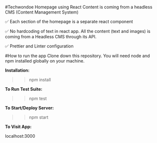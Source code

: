 #Techwondoe Homepage using React
Content is coming from a headless CMS (Content Management System)

✅ Each section of the homepage is a separate react component

✅ No hardcoding of text in react app. All the content (text and images) is coming from a Headless CMS through its API. 

✅ Prettier and Linter configuration

#How to run the app
Clone down this repository. You will need node and npm installed globally on your machine.

**Installation:**

>> npm install

**To Run Test Suite:**

>> npm test

**To Start/Deploy Server:**

>> npm start

**To Visit App:**

localhost:3000
